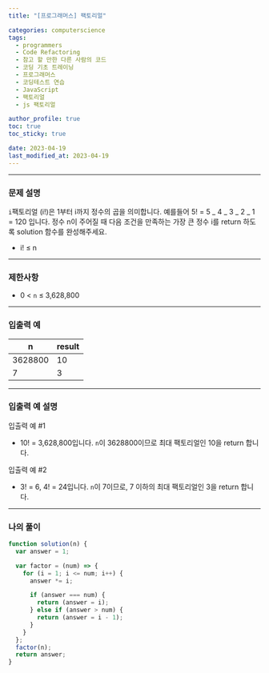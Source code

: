 ```yaml
---
title: "[프로그래머스] 팩토리얼"

categories: computerscience
tags:
  - programmers
  - Code Refactoring
  - 참고 할 만한 다른 사람의 코드
  - 코딩 기초 트레이닝
  - 프로그래머스
  - 코딩테스트 연습
  - JavaScript
  - 팩토리얼
  - js 팩토리얼

author_profile: true
toc: true
toc_sticky: true

date: 2023-04-19
last_modified_at: 2023-04-19
---
```


---

### 문제 설명

`i`팩토리얼 (i!)은 1부터 i까지 정수의 곱을 의미합니다. 예를들어 5! = 5 _ 4 _ 3 _ 2 _ 1 = 120 입니다. 정수 n이 주어질 때 다음 조건을 만족하는 가장 큰 정수 i를 return 하도록 solution 함수를 완성해주세요.

- i! ≤ n

---

### 제한사항

- 0 < `n` ≤ 3,628,800

---

### 입출력 예

| n       | result |
| ------- | ------ |
| 3628800 | 10     |
| 7       | 3      |

---

### 입출력 예 설명

입출력 예 #1

- 10! = 3,628,800입니다. `n`이 3628800이므로 최대 팩토리얼인 10을 return 합니다.

입출력 예 #2

- 3! = 6, 4! = 24입니다. `n`이 7이므로, 7 이하의 최대 팩토리얼인 3을 return 합니다.

---

### 나의 풀이

```jsx
function solution(n) {
  var answer = 1;

  var factor = (num) => {
    for (i = 1; i <= num; i++) {
      answer *= i;

      if (answer === num) {
        return (answer = i);
      } else if (answer > num) {
        return (answer = i - 1);
      }
    }
  };
  factor(n);
  return answer;
}
```
